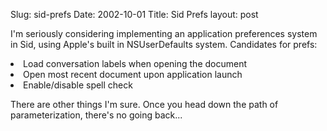 Slug: sid-prefs
Date: 2002-10-01
Title: Sid Prefs
layout: post

I&#39;m seriously considering implementing an application preferences system in Sid, using Apple&#39;s built in NSUserDefaults system. Candidates for prefs:
<li>Load conversation labels when opening the document</li>
<li>Open most recent document upon application launch</li>
<li>Enable/disable spell check</li>

There are other things I&#39;m sure. Once you head down the path of parameterization, there&#39;s no going back...
